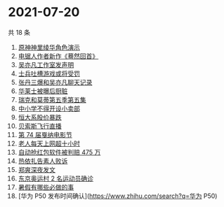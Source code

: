 # 2021-07-20

共 18 条

<!-- BEGIN -->
<!-- 最后更新时间 Tue Jul 20 2021 17:05:27 GMT+0800 (China Standard Time) -->

1. [原神神里绫华角色演示](https://www.zhihu.com/search?q=原神)
1. [电锯人作者新作《蓦然回首》](https://www.zhihu.com/search?q=藤本树)
1. [吴亦凡工作室发声明](https://www.zhihu.com/search?q=吴亦凡)
1. [士兵吐槽游戏或将受罚](https://www.zhihu.com/search?q=战争雷霆)
1. [张丹三爆和吴亦凡聊天记录](https://www.zhihu.com/search?q=张丹三)
1. [华莱士被曝后厨脏](https://www.zhihu.com/search?q=华莱士)
1. [瑞克和莫蒂第五季第五集](https://www.zhihu.com/search?q=瑞克和莫蒂)
1. [中小学不得开设小卖部](https://www.zhihu.com/search?q=小卖部)
1. [恒大系股价暴跌](https://www.zhihu.com/search?q=恒大股票)
1. [贝索斯飞行直播](https://www.zhihu.com/search?q=贝索斯)
1. [第 74 届戛纳电影节](https://www.zhihu.com/search?q=戛纳电影节)
1. [老人每天上网超十小时](https://www.zhihu.com/search?q=老人网瘾)
1. [自动抢红包软件被判赔 475 万](https://www.zhihu.com/search?q=微信自动抢红包)
1. [热依扎告素人败诉](https://www.zhihu.com/search?q=热依扎败诉)
1. [郑爽深夜发文](https://www.zhihu.com/search?q=郑爽)
1. [东京奥运村 2 名运动员确诊](https://www.zhihu.com/search?q=东京奥运村确诊)
1. [暑假有哪些必做的事](https://www.zhihu.com/search?q=考后黄金一夏)
1. [华为 P50 发布时间确认](https://www.zhihu.com/search?q=华为 P50)

<!-- END -->
